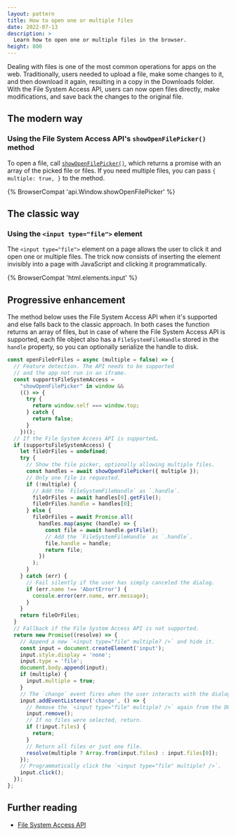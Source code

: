 ```yaml
---
layout: pattern
title: How to open one or multiple files
date: 2022-07-13
description: >
  Learn how to open one or multiple files in the browser.
height: 800
---
```


Dealing with files is one of the most common operations for apps on the web.
Traditionally, users needed to upload a file, make some changes to it, and then
download it again, resulting in a copy in the Downloads folder.
With the File System Access API, users can now open files
directly, make modifications, and save back the changes to the original file.

## The modern way

### Using the File System Access API's `showOpenFilePicker()` method

To open a file, call
[`showOpenFilePicker()`](https://developer.mozilla.org/docs/Web/API/Window/showOpenFilePicker),
which returns a promise with an array of
the picked file or files. If you need multiple files, you can pass `{ multiple: true, }` to the method.

{% BrowserCompat 'api.Window.showOpenFilePicker' %}

## The classic way

### Using the `<input type="file">` element

The `<input type="file">` element on a page allows the user to click it and open
one or multiple files. The trick now consists of inserting the element invisibly into a page with JavaScript and clicking it programmatically.

{% BrowserCompat 'html.elements.input' %}

## Progressive enhancement

The method below uses the File System Access API when it's supported
and else falls back to the classic approach. In both cases the function
returns an array of files, but in case of where the File System Access API
is supported, each file object also has a `FileSystemFileHandle` stored in
the `handle` property, so you can optionally serialize the handle to disk.

```js
const openFileOrFiles = async (multiple = false) => {
  // Feature detection. The API needs to be supported
  // and the app not run in an iframe.
  const supportsFileSystemAccess =
    "showOpenFilePicker" in window &&
    (() => {
      try {
        return window.self === window.top;
      } catch {
        return false;
      }
    })();
  // If the File System Access API is supported…
  if (supportsFileSystemAccess) {
    let fileOrFiles = undefined;
    try {
      // Show the file picker, optionally allowing multiple files.
      const handles = await showOpenFilePicker({ multiple });
      // Only one file is requested.
      if (!multiple) {
        // Add the `FileSystemFileHandle` as `.handle`.
        fileOrFiles = await handles[0].getFile();
        fileOrFiles.handle = handles[0];
      } else {
        fileOrFiles = await Promise.all(
          handles.map(async (handle) => {
            const file = await handle.getFile();
            // Add the `FileSystemFileHandle` as `.handle`.
            file.handle = handle;
            return file;
          })
        );
      }
    } catch (err) {
      // Fail silently if the user has simply canceled the dialog.
      if (err.name !== 'AbortError') {
        console.error(err.name, err.message);
      }
    }
    return fileOrFiles;
  }
  // Fallback if the File System Access API is not supported.
  return new Promise((resolve) => {
    // Append a new `<input type="file" multiple? />` and hide it.
    const input = document.createElement('input');
    input.style.display = 'none';
    input.type = 'file';
    document.body.append(input);
    if (multiple) {
      input.multiple = true;
    }
    // The `change` event fires when the user interacts with the dialog.
    input.addEventListener('change', () => {
      // Remove the `<input type="file" multiple? />` again from the DOM.
      input.remove();
      // If no files were selected, return.
      if (!input.files) {
        return;
      }
      // Return all files or just one file.
      resolve(multiple ? Array.from(input.files) : input.files[0]);
    });
    // Programmatically click the `<input type="file" multiple? />`.
    input.click();
  });
};
```

## Further reading

- [File System Access API](/file-system-access/)
